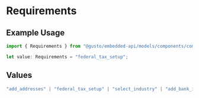 # Requirements

## Example Usage

```typescript
import { Requirements } from "@gusto/embedded-api/models/components/companyonboardingstatus.js";

let value: Requirements = "federal_tax_setup";
```

## Values

```typescript
"add_addresses" | "federal_tax_setup" | "select_industry" | "add_bank_info" | "add_employees" | "state_setup" | "payroll_schedule" | "sign_all_forms" | "verify_bank_info" | "external_payroll"
```